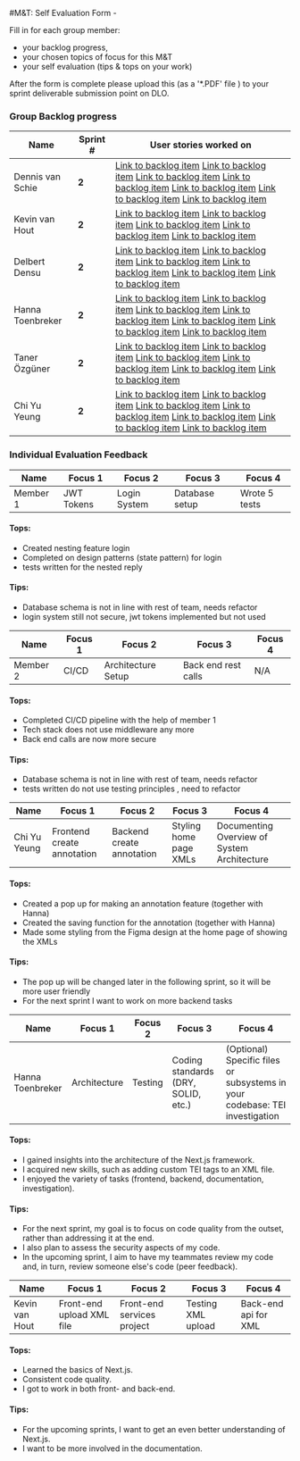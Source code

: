 #M&T: Self Evaluation Form -

Fill in for each group member:

*  your backlog progress,
*  your chosen topics of focus for this M&T
*  your self evaluation (tips & tops on your work)

After the form is complete please upload this (as a '*.PDF' file ) to your sprint deliverable submission point on DLO.

### Group Backlog progress

|Name          | Sprint #     |User stories worked on  |
|--------------|-----------   |------------------------|
| Dennis van Schie    | **2**        | [Link to backlog item](https://gitlab.fdmci.hva.nl/se-specialization-2023-1/projects-ik/galactische-zakenpartners/legal-annotation-tool/-/issues/42) [Link to backlog item](https://gitlab.fdmci.hva.nl/se-specialization-2023-1/projects-ik/galactische-zakenpartners/legal-annotation-tool/-/issues/21) [Link to backlog item](https://gitlab.fdmci.hva.nl/se-specialization-2023-1/projects-ik/galactische-zakenpartners/legal-annotation-tool/-/issues/49) [Link to backlog item](https://gitlab.fdmci.hva.nl/se-specialization-2023-1/projects-ik/galactische-zakenpartners/legal-annotation-tool/-/issues/62) [Link to backlog item](https://gitlab.fdmci.hva.nl/se-specialization-2023-1/projects-ik/galactische-zakenpartners/legal-annotation-tool/-/issues/56) [Link to backlog item](https://gitlab.fdmci.hva.nl/se-specialization-2023-1/projects-ik/galactische-zakenpartners/legal-annotation-tool/-/issues/34) [Link to backlog item](https://gitlab.fdmci.hva.nl/se-specialization-2023-1/projects-ik/galactische-zakenpartners/legal-annotation-tool/-/issues/36)|
| Kevin van Hout     | **2**        | [Link to backlog item](https://gitlab.fdmci.hva.nl/se-specialization-2023-1/projects-ik/galactische-zakenpartners/legal-annotation-tool/-/issues/42) [Link to backlog item](https://gitlab.fdmci.hva.nl/se-specialization-2023-1/projects-ik/galactische-zakenpartners/legal-annotation-tool/-/issues/13) [Link to backlog item](https://gitlab.fdmci.hva.nl/se-specialization-2023-1/projects-ik/galactische-zakenpartners/legal-annotation-tool/-/issues/14) [Link to backlog item](https://gitlab.fdmci.hva.nl/se-specialization-2023-1/projects-ik/galactische-zakenpartners/legal-annotation-tool/-/issues/56) [Link to backlog item](https://gitlab.fdmci.hva.nl/se-specialization-2023-1/projects-ik/galactische-zakenpartners/legal-annotation-tool/-/issues/36) |
| Delbert Densu     | **2**        | [Link to backlog item](https://gitlab.fdmci.hva.nl/se-specialization-2023-1/projects-ik/galactische-zakenpartners/legal-annotation-tool/-/issues/42) [Link to backlog item](https://gitlab.fdmci.hva.nl/se-specialization-2023-1/projects-ik/galactische-zakenpartners/legal-annotation-tool/-/issues/55) [Link to backlog item](https://gitlab.fdmci.hva.nl/se-specialization-2023-1/projects-ik/galactische-zakenpartners/legal-annotation-tool/-/issues/43) [Link to backlog item](https://gitlab.fdmci.hva.nl/se-specialization-2023-1/projects-ik/galactische-zakenpartners/legal-annotation-tool/-/issues/56) [Link to backlog item](https://gitlab.fdmci.hva.nl/se-specialization-2023-1/projects-ik/galactische-zakenpartners/legal-annotation-tool/-/issues/50) [Link to backlog item](https://gitlab.fdmci.hva.nl/se-specialization-2023-1/projects-ik/galactische-zakenpartners/legal-annotation-tool/-/issues/36)|
| Hanna Toenbreker     | **2**        | [Link to backlog item](https://gitlab.fdmci.hva.nl/se-specialization-2023-1/projects-ik/galactische-zakenpartners/legal-annotation-tool/-/issues/42) [Link to backlog item](https://gitlab.fdmci.hva.nl/se-specialization-2023-1/projects-ik/galactische-zakenpartners/legal-annotation-tool/-/issues/11) [Link to backlog item](https://gitlab.fdmci.hva.nl/se-specialization-2023-1/projects-ik/galactische-zakenpartners/legal-annotation-tool/-/issues/49) [Link to backlog item](https://gitlab.fdmci.hva.nl/se-specialization-2023-1/projects-ik/galactische-zakenpartners/legal-annotation-tool/-/issues/46) [Link to backlog item](https://gitlab.fdmci.hva.nl/se-specialization-2023-1/projects-ik/galactische-zakenpartners/legal-annotation-tool/-/issues/60) [Link to backlog item](https://gitlab.fdmci.hva.nl/se-specialization-2023-1/projects-ik/galactische-zakenpartners/legal-annotation-tool/-/issues/56) [Link to backlog item](https://gitlab.fdmci.hva.nl/se-specialization-2023-1/projects-ik/galactische-zakenpartners/legal-annotation-tool/-/issues/36) |
| Taner Özgüner     | **2**        | [Link to backlog item](https://gitlab.fdmci.hva.nl/se-specialization-2023-1/projects-ik/galactische-zakenpartners/legal-annotation-tool/-/issues/42) [Link to backlog item](https://gitlab.fdmci.hva.nl/se-specialization-2023-1/projects-ik/galactische-zakenpartners/legal-annotation-tool/-/issues/10) [Link to backlog item](https://gitlab.fdmci.hva.nl/se-specialization-2023-1/projects-ik/galactische-zakenpartners/legal-annotation-tool/-/issues/55) [Link to backlog item](https://gitlab.fdmci.hva.nl/se-specialization-2023-1/projects-ik/galactische-zakenpartners/legal-annotation-tool/-/issues/56) [Link to backlog item](https://gitlab.fdmci.hva.nl/se-specialization-2023-1/projects-ik/galactische-zakenpartners/legal-annotation-tool/-/issues/50) [Link to backlog item](https://gitlab.fdmci.hva.nl/se-specialization-2023-1/projects-ik/galactische-zakenpartners/legal-annotation-tool/-/issues/36)|
| Chi Yu Yeung     | **2**        | [Link to backlog item](https://gitlab.fdmci.hva.nl/se-specialization-2023-1/projects-ik/galactische-zakenpartners/legal-annotation-tool/-/issues/21) [Link to backlog item](https://gitlab.fdmci.hva.nl/se-specialization-2023-1/projects-ik/galactische-zakenpartners/legal-annotation-tool/-/issues/42) [Link to backlog item](https://gitlab.fdmci.hva.nl/se-specialization-2023-1/projects-ik/galactische-zakenpartners/legal-annotation-tool/-/issues/11) [Link to backlog item](https://gitlab.fdmci.hva.nl/se-specialization-2023-1/projects-ik/galactische-zakenpartners/legal-annotation-tool/-/issues/46) [Link to backlog item](https://gitlab.fdmci.hva.nl/se-specialization-2023-1/projects-ik/galactische-zakenpartners/legal-annotation-tool/-/issues/48) [Link to backlog item](https://gitlab.fdmci.hva.nl/se-specialization-2023-1/projects-ik/galactische-zakenpartners/legal-annotation-tool/-/issues/56) [Link to backlog item](https://gitlab.fdmci.hva.nl/se-specialization-2023-1/projects-ik/galactische-zakenpartners/legal-annotation-tool/-/issues/36)|



### Individual Evaluation Feedback

|  Name       | Focus 1     | Focus 2  | Focus 3 | Focus 4 |
|---------|-------------|----------|---------|---------|
| Member 1 | JWT Tokens  | Login System | Database setup  | Wrote 5 tests      |      

#### Tops:
- Created nesting feature login
- Completed on design patterns (state pattern) for login
- tests written for the nested reply

#### Tips:

- Database schema is not in line with rest of team, needs refactor
- login system still not secure, jwt tokens implemented but not used


|  Name       | Focus 1     | Focus 2  | Focus 3 | Focus 4 |
|---------|-------------|----------|---------|---------|
| Member 2 | CI/CD  | Architecture Setup | Back end rest calls  | N/A      |      

#### Tops:
- Completed CI/CD pipeline with the help of member 1
- Tech stack does not use middleware any more
- Back end calls are now more secure  

#### Tips:

- Database schema is not in line with rest of team, needs refactor
- tests written do not use testing principles , need to refactor 

|  Name       | Focus 1     | Focus 2  | Focus 3 | Focus 4 |
|---------|-------------|----------|---------|---------|
| Chi Yu Yeung | Frontend create annotation | Backend create annotation  | Styling home page XMLs  |   Documenting Overview of System Architecture    | 

#### Tops:
- Created a pop up for making an annotation feature (together with Hanna)
- Created the saving function for the annotation (together with Hanna)
- Made some styling from the Figma design at the home page of showing the XMLs

#### Tips:

- The pop up will be changed later in the following sprint, so it will be more user friendly
- For the next sprint I want to work on more backend tasks

|  Name       | Focus 1     | Focus 2  | Focus 3 | Focus 4 |
|---------|-------------|----------|---------|---------|
| Hanna Toenbreker | Architecture | Testing | Coding standards (DRY, SOLID, etc.) |  (Optional) Specific files or subsystems in your codebase: TEI investigation     | 

#### Tops:
- I gained insights into the architecture of the Next.js framework.
- I acquired new skills, such as adding custom TEI tags to an XML file.
- I enjoyed the variety of tasks (frontend, backend, documentation, investigation).

#### Tips:
- For the next sprint, my goal is to focus on code quality from the outset, rather than addressing it at the end.
- I also plan to assess the security aspects of my code. 
- In the upcoming sprint, I aim to have my teammates review my code and, in turn, review someone else's code (peer feedback).

|  Name       | Focus 1     | Focus 2  | Focus 3 | Focus 4 |
|---------|-------------|----------|---------|---------|
| Kevin van Hout | Front-end upload XML file | Front-end services project | Testing XML upload | Back-end api for XML | 

#### Tops:
- Learned the basics of Next.js.
- Consistent code quality.
- I got to work in both front- and back-end.

#### Tips:
- For the upcoming sprints, I want to get an even better understanding of Next.js.
- I want to be more involved in the documentation.
